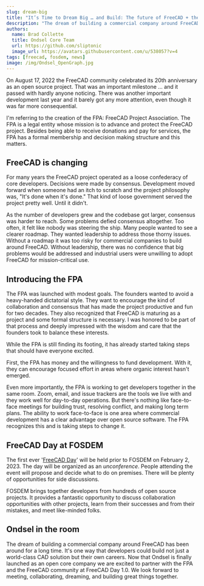 ```yaml
---
slug: dream-big
title: "It’s Time to Dream Big … and Build: The future of FreeCAD + the first ever FreeCAD Day at FOSDEM"
description: "The dream of building a commercial company around FreeCAD has been around for a long time…"
authors:
  name: Brad Collette
  title: Ondsel Core Team
  url: https://github.com/sliptonic
  image_url: https://avatars.githubusercontent.com/u/538057?v=4
tags: [freecad, fosdem, news]
image: /img/Ondsel_OpenGraph.jpg
---
```


On August 17, 2022 the FreeCAD community celebrated its 20th anniversary as an open source project. That was an important milestone … and it passed with hardly anyone noticing. There was another important development last year and it barely got any more attention, even though it was far more consequential.

<!-- truncate -->

I'm referring to the creation of the FPA: FreeCAD Project Association. The FPA is a legal entity whose mission is to advance and protect the FreeCAD project. Besides being able to receive donations and pay for services, the FPA has a formal membership and decision making structure and this matters.

## FreeCAD is changing

For many years the FreeCAD project operated as a loose confederacy of core developers.  Decisions were made by consensus. Development moved forward when someone had an itch to scratch and the project philosophy was, "It's done when it's done." That kind of loose government served the project pretty well. Until it didn't.

As the number of developers grew and the codebase got larger, consensus was harder to reach. Some problems defied consensus altogether. Too often, it felt like nobody was steering the ship. Many people wanted to see a clearer roadmap. They wanted leadership to address those thorny issues. Without a roadmap it was too risky for commercial companies to build around FreeCAD. Without leadership, there was no confidence that big problems would be addressed and industrial users were unwilling to adopt FreeCAD for mission-critical use.

## Introducing the FPA

The FPA was launched with modest goals. The founders wanted to avoid a heavy-handed dictatorial style. They want to encourage the kind of collaboration and consensus that has made the project productive and fun for two decades. They also recognized that FreeCAD is maturing as a project and some formal structure is necessary. I was honored to be part of that process and deeply impressed with the wisdom and care that the founders took to balance these interests.

While the FPA is still finding its footing, it has already started taking steps that should have everyone excited.

First, the FPA has money and the willingness to fund development. With it, they can encourage focused effort in areas where organic interest hasn't emerged.

Even more importantly, the FPA is working to get developers together in the same room. Zoom, email, and issue trackers are the tools we live with and they work well for day-to-day operations. But there's nothing like face-to-face meetings for building trust, resolving conflict, and making long term plans. The ability to work face-to-face is one area where commercial development has a clear advantage over open source software. The FPA recognizes this and is taking steps to change it.

## FreeCAD Day at FOSDEM

The first ever '[FreeCAD Day](https://blog.freecad.org/2023/01/04/freecad-meeting-day-2023/)' will be held prior to FOSDEM on February 2, 2023. The day will be organized as an _unconference_. People attending the event will propose and decide what to do on premises. There will be plenty of opportunities for side discussions.

FOSDEM brings together developers from hundreds of open source projects. It provides a fantastic opportunity to discuss collaboration opportunities with other projects, learn from their successes and from their mistakes, and meet like-minded folks.

## Ondsel in the room

The dream of building a commercial company around FreeCAD has been around for a long time. It's one way that developers could build not just a world-class CAD solution but their own careers. Now that Ondsel is finally launched as an open core company we are excited to partner with the FPA and the FreeCAD community at FreeCAD Day 1.0. We look forward to meeting, collaborating, dreaming, and building great things together.
